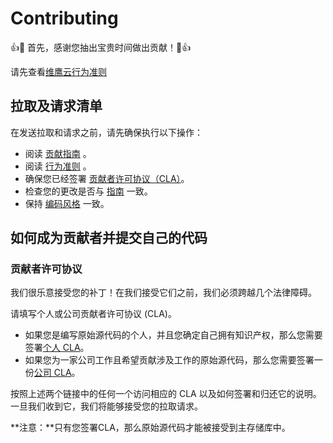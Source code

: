 # Contributing

👍🎉 首先，感谢您抽出宝贵时间做出贡献！🎉👍

请先查看[维鹰云行为准则]()

## 拉取及请求清单

在发送拉取和请求之前，请先确保执行以下操作：

- 阅读 [贡献指南]() 。
- 阅读 [行为准则]() 。
- 确保您已经签署 [贡献者许可协议（CLA）]()。
- 检查您的更改是否与 [指南]() 一致。
- 保持 [编码风格]() 一致。

## 如何成为贡献者并提交自己的代码

### 贡献者许可协议

我们很乐意接受您的补丁！在我们接受它们之前，我们必须跨越几个法律障碍。

请填写个人或公司贡献者许可协议 (CLA)。

- 如果您是编写原始源代码的个人，并且您确定自己拥有知识产权，那么您需要签署[个人 CLA]()。
- 如果您为一家公司工作且希望贡献涉及工作的原始源代码，那么您需要签署一份[公司 CLA]()。

按照上述两个链接中的任何一个访问相应的 CLA 以及如何签署和归还它的说明。一旦我们收到它，我们将能够接受您的拉取请求。

**注意：**只有您签署CLA，那么原始源代码才能被接受到主存储库中。

